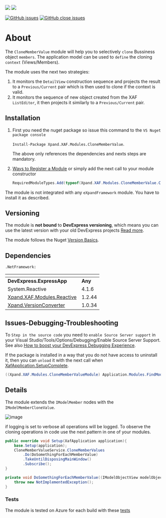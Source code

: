 ![](https://img.shields.io/nuget/v/Xpand.XAF.Modules.CloneMemberValue.svg?&style=flat) ![](https://img.shields.io/nuget/dt/Xpand.XAF.Modules.CloneMemberValue.svg?&style=flat)

[![GitHub issues](https://img.shields.io/github/issues/eXpandFramework/expand/CloneMemberValue.svg)](https://github.com/eXpandFramework/eXpand/issues?utf8=%E2%9C%93&q=is%3Aissue+is%3Aopen+sort%3Aupdated-desc+label%3AStandalone_xaf_modules+CloneMemberValue) [![GitHub close issues](https://img.shields.io/github/issues-closed/eXpandFramework/eXpand/CloneMemberValue.svg)](https://github.com/eXpandFramework/eXpand/issues?utf8=%E2%9C%93&q=is%3Aissue+is%3Aclosed+sort%3Aupdated-desc+label%3AStandalone_XAF_Modules+CloneMemberValue)
# About 

The `CloneMemberValue` module will help you to selectively `clone` Bussiness object `members`. The application model can be used to `define` the cloning `context` (Views/Members). 

The module uses the next two strategies:
1. It monitors the `DetailView` construction sequence and projects the result to a `Previous/Current` pair which is then used to clone if the context is valid.
2. It monitors the sequence of new object created from the XAF `ListEditor`, it then projects it similarly to a `Previous/Current` pair.
## Installation 
1. First you need the nuget package so issue this command to the `VS Nuget package console` 

   `Install-Package Xpand.XAF.Modules.CloneMemberValue`.

    The above only references the dependencies and nexts steps are mandatory.

2. [Ways to Register a Module](https://documentation.devexpress.com/eXpressAppFramework/118047/Concepts/Application-Solution-Components/Ways-to-Register-a-Module)
or simply add the next call to your module constructor
    ```cs
    RequiredModuleTypes.Add(typeof(Xpand.XAF.Modules.CloneMemberValue.CloneMemberValueModule));
    ```

The module is not integrated with any `eXpandFramework` module. You have to install it as described.

## Versioning
The module is **not bound** to **DevExpress versioning**, which means you can use the latest version with your old DevExpress projects [Read more](https://github.com/eXpandFramework/XAF/tree/master/tools/Xpand.VersionConverter).

The module follows the Nuget [Version Basics](https://docs.microsoft.com/en-us/nuget/reference/package-versioning#version-basics).
## Dependencies
`.NetFramework: `

|<!-- -->|<!-- -->
|----|----
|**DevExpress.ExpressApp**|**Any**
|System.Reactive|4.1.6
 |[Xpand.XAF.Modules.Reactive](https://github.com/eXpandFramework/DevExpress.XAF/tree/master/src/Modules/Xpand.XAF.Modules.Reactive)|1.2.44
 |[Xpand.VersionConverter](https://github.com/eXpandFramework/DevExpress.XAF/tree/master/tools/Xpand.VersionConverter)|1.0.34

## Issues-Debugging-Troubleshooting

To `Step in the source code` you need to `enable Source Server support` in your Visual Studio/Tools/Options/Debugging/Enable Source Server Support. See also [How to boost your DevExpress Debugging Experience](https://github.com/eXpandFramework/DevExpress.XAF/wiki/How-to-boost-your-DevExpress-Debugging-Experience#1-index-the-symbols-to-your-custom-devexpresss-installation-location).

If the package is installed in a way that you do not have access to uninstall it, then you can `unload` it with the next call when [XafApplication.SetupComplete](https://docs.devexpress.com/eXpressAppFramework/DevExpress.ExpressApp.XafApplication.SetupComplete).
```ps1
((Xpand.XAF.Modules.CloneMemberValueModule) Application.Modules.FindModule(typeof(Xpand.XAF.Modules.CloneMemberValueModule))).Unload();
```

## Details
The module extends the `IModelMember` nodes with the `IModelMemberCloneValue`. 

![image](https://user-images.githubusercontent.com/159464/54979695-7bb5ec00-4fac-11e9-8373-b128982b8bc2.png)


if logging is set to verbose all operations will be logged. 
To observe the cloning operations in code use the next pattern in one of your modules.

```cs
public override void Setup(XafApplication application){
	base.Setup(application);
	CloneMemberValueService.CloneMemberValues
		.Do(DoSomethingForEachMemberValue)
		.TakeUntilDisposingMainWindow()
		.Subscribe();
}

private void DoSomethingForEachMemberValue((IModelObjectView modelObjectView, IMemberInfo MemberInfo, IObjectSpaceLink previousObject, IObjectSpaceLink currentObject) valueTuple){
	throw new NotImplementedException();
}
```


### Tests
The module is tested on Azure for each build with these [tests](https://github.com/eXpandFramework/Packages/tree/master/src/Tests/CloneMemberValue)
